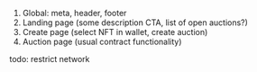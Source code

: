 1. Global: meta, header, footer
2. Landing page (some description CTA, list of open auctions?)
3. Create page (select NFT in wallet, create auction)
4. Auction page (usual contract functionality)

todo:
restrict network

